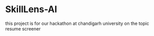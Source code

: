 # SkillLens-AI
this project is for our hackathon at chandigarh university on the topic resume screener 
